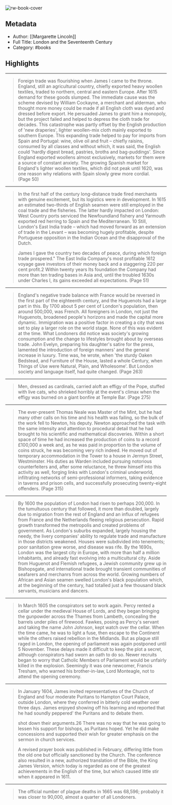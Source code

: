 ![rw-book-cover](https://books.google.com/books/content?id=Vg4UEAAAQBAJ&printsec=frontcover&img=1&zoom=5&edge=curl&source=public)

## Metadata
- Author: [[Margarette Lincoln]]
- Full Title: London and the Seventeenth Century
- Category: #books

## Highlights
***

> Foreign trade was flourishing when James I came to the throne. England, still an agricultural country, chiefly exported heavy woollen textiles, traded to northern, central and eastern Europe. After 1615 demand for these goods slumped. The immediate cause was the scheme devised by William Cockayne, a merchant and alderman, who thought more money could be made if all English cloth was dyed and dressed before export. He persuaded James to grant him a monopoly, but the project failed and helped to depress the cloth trade for decades. This catastrophe was partly offset by the English production of 'new draperies', lighter woollen-mix cloth mainly exported to southern Europe. This expanding trade helped to pay for imports from Spain and Portugal: wine, olive oil and fruit – chiefly raisins, consumed by all classes and without which, it was said, the English could 'hardly digest bread, pastries, broths and bag-puddings'. Since England exported woollens almost exclusively, markets for them were a source of constant anxiety. The growing Spanish market for England's lighter woollen textiles, which did not peak until 1620, was one reason why relations with Spain slowly grew more cordial. (Page 50)

***

> In the first half of the century long-distance trade fired merchants with genuine excitement, but its logistics were in development. In 1615 an estimated two-thirds of English seamen were still employed in the coal trade and the fisheries. The latter hardly impacted on London: West Country ports serviced the Newfoundland fishery and Yarmouth exported red herring to Spain and the Mediterranean. 10 Still, London's East India trade – which had moved forward as an extension of trade in the Levant – was becoming hugely profitable, despite Portuguese opposition in the Indian Ocean and the disapproval of the Dutch.
>
> James I gave the country two decades of peace, during which foreign trade prospered." The East India Company's most profitable 1612 voyage gave investors of their money back and a staggering 220 per cent profit.2 Within twenty years Its foundation the Company had more than ten trading bases in Asia and, until the troubled 1630s under Charles I, its gains exceeded all expectations. (Page 51)

***

> England's negative trade balance with France would be reversed in the first part of the eighteenth century, and the Huguenots had a large part in this. By 1700 about 5 per cent of London's population, then around 500,000, was French. All foreigners in London, not just the Huguenots, broadened people's horizons and made the capital more dynamic. Immigration was a positive factor in creating a city that was set to play a larger role on the world stage. None of this was evident at the time. What Londoners did notice was society's growing consumption and the change to lifestyles brought about by overseas trade. John Evelyn, preparing his daughter's satire for the press, lamented the introduction of foreign manners' and the general increase in luxury. Time was, he wrote, when 'the sturdy Oaken Bedstead, and Furniture of the House, lasted a whole Century, when Things of Use were Natural, Plain, and Wholesome'. But London society and language itself, had quite changed. (Page 263)

***

> Men, dressed as cardinals, carried aloft an effigy of the Pope, stuffed with live cats, who shrieked horribly at the event's climax when the effigy was burned on a giant bonfire at Temple Bar. (Page 275)

***

> The ever-present Thomas Neale was Master of the Mint, but he had many other calls on his time and his health was failing, so the bulk of the work fell to Newton, his deputy. Newton approached the task with the same intensity and attention to procedural detail that he had brought to his scientific and mathematical discoveries. Within a short space of time he had increased the production of coins to a record £100,000 a week and, as he was paid in proportion to the volume of coins struck, he was becoming very rich indeed. He moved out of temporary accommodation in the Tower to a house in Jermyn Street, Westminster. His duties as Warden included pursuing notorious counterfeiters and, after some reluctance, he threw himself into this activity as well, forging links with London's criminal underworld, infiltrating networks of semi-professional informers, taking evidence in taverns and prison cells, and successfully prosecuting twenty-eight offenders. (Page 315)

***

> By 1600 the population of London had risen to perhaps 200,000. In the tumultuous century that followed, it more than doubled, largely due to migration from the rest of England and an influx of refugees from France and the Netherlands fleeing religious persecution. Rapid growth transformed the metropolis and created problems of government. As London's suburbs expanded, largely housing the needy, the livery companies' ability to regulate trade and manufacture in those districts weakened. Houses were subdivided into tenements; poor sanitation grew worse, and disease was rife. By the 1690s, London was the largest city in Europe, with more than half a million inhabitants, and already fast evolving into a multicultural city. Aside from Huguenot and Flemish refugees, a Jewish community grew up in Bishopsgate, and international trade brought transient communities of seafarers and merchanrs from across the world. Growing numbers of African and Asian seamen swelled London's black population which, at the beginning of the century, had totalled just a few thousand black servants, musicians and dancers.

***

> In March 1605 the conspirators set to work again. Percy rented a cellar under the medieval House of Lords, and they began bringing the gunpowder across the Thames from Lambeth, concealing the barrels under piles of firewood. Fawkes, posing as Percy's servant and taking the name John Johnson, kept watch over the cellar. When the time came, he was to light a fuse, then escape to the Continent while the others raised rebellion in the Midlands. But as plague still raged in London, the opening of parliament was again postponed until 5 November. These delays made it difficult to keep the plot a secret, although conspirators had sworn an oath to do so. Newer recruits began to worry that Catholic Members of Parliament would be unfairly killed in the explosion. Seemingly it was one newcomer, Francis Tresham, who warned his brother-in-law, Lord Monteagle, not to attend the opening ceremony.

***

> In January 1604, James invited representatives of the Church of England and four moderate Puritans to Hampton Court Palace, outside London, where they conferred in bitterly cold weather over three days. James enjoyed showing off his learning and reported that he had soundly peppered' the Puritans and to debate them.
>
> shot down their arguments.26 There was no way that he was going to lessen his support for bishops, as Puritans hoped. Yet he did make concessions and supported their wish for greater emphasis on the sermon in church services.
>
> A revised prayer book was published in February, differing little from the old one but officially sanctioned by the Church. The conference also resulted in a new, authorized translation of the Bible, the King James Version, which today is regarded as one of the greatest achievements in the English of the time, but which caused little stir when it appeared in 1611.

***

> The official number of plague deaths in 1665 was 68,596; probably it was closer to 90,000, almost a quarter of all Londoners.

